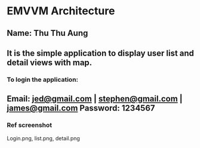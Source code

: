 # **EMVVM Architecture**
Name: Thu Thu Aung
-------------
It is the simple application to display user list and detail views with map.
-------------
### To login the application:
 Email: jed@gmail.com | stephen@gmail.com |  james@gmail.com
 Password: 1234567
-------------
### Ref screenshot
Login.png, list.png, detail.png
